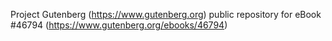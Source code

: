 Project Gutenberg (https://www.gutenberg.org) public repository for eBook #46794 (https://www.gutenberg.org/ebooks/46794)
